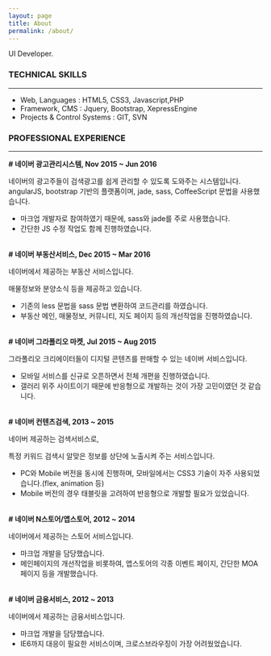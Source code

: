 ```yaml
---
layout: page
title: About
permalink: /about/
---
```


UI Developer.

### TECHNICAL SKILLS
---
- Web, Languages : HTML5, CSS3, Javascript,PHP
- Framework, CMS : Jquery, Bootstrap, XepressEngine
- Projects & Control Systems : GIT, SVN


### PROFESSIONAL EXPERIENCE
---
**# 네이버 광고관리시스템, Nov 2015 ~ Jun 2016**

네이버의 광고주들이 검색광고를 쉽게 관리할 수 있도록 도와주는 시스템입니다.
angularJS, bootstrap 기반의 플랫폼이며, jade, sass, CoffeeScript 문법을 사용했습니다.

- 마크업 개발자로 참여하였기 때문에, sass와 jade를 주로 사용했습니다.
- 간단한 JS 수정 작업도 함께 진행하였습니다.
<br><br>

**# 네이버 부동산서비스, Dec 2015 ~ Mar 2016**

네이버에서 제공하는 부동산 서비스입니다.

매물정보와 분양소식 등을 제공하고 있습니다.

- 기존의 less 문법을 sass 문법 변환하여 코드관리를 하였습니다.
- 부동산 메인, 매물정보, 커뮤니티, 지도 페이지 등의 개선작업을 진행하였습니다.
<br><br>

**# 네이버 그라폴리오 마켓, Jul 2015 ~ Aug 2015**

그라폴리오 크리에이터들이 디지털 콘텐츠를 판매할 수 있는 네이버 서비스입니다.

- 모바일 서비스를 신규로 오픈하면서 전체 개편을 진행하였습니다.
- 갤러리 위주 사이트이기 때문에 반응형으로 개발하는 것이 가장 고민이였던 것 같습니다.
<br><br>

**# 네이버 컨텐츠검색, 2013 ~ 2015**

네이버 제공하는 검색서비스로,

특정 키워드 검색시 알맞은 정보를 상단에 노출시켜 주는 서비스입니다.

- PC와 Mobile 버전을 동시에 진행하며, 모바일에서는 CSS3 기술이 자주 사용되었습니다.(flex, animation 등)
- Mobile 버전의 경우 태블릿을 고려하여 반응형으로 개발할 필요가 있었습니다.
<br><br>

**# 네이버 N스토어/앱스토어, 2012 ~ 2014**

네이버에서 제공하는 스토어 서비스입니다.

- 마크업 개발을 담당했습니다.
- 메인페이지의 개선작업을 비롯하여, 앱스토어의 각종 이벤트 페이지, 간단한 MOA페이지 등을 개발했습니다.
<br><br>

**# 네이버 금융서비스, 2012 ~ 2013**

네이버에서 제공하는 금융서비스입니다.

- 마크업 개발을 담당했습니다.
- IE6까지 대응이 필요한 서비스이며, 크로스브라우징이 가장 어려웠었습니다.
